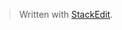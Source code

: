 




> Written with [StackEdit](https://stackedit.io/).
<!--stackedit_data:
eyJoaXN0b3J5IjpbLTEzMDM4MDQ4NjRdfQ==
-->